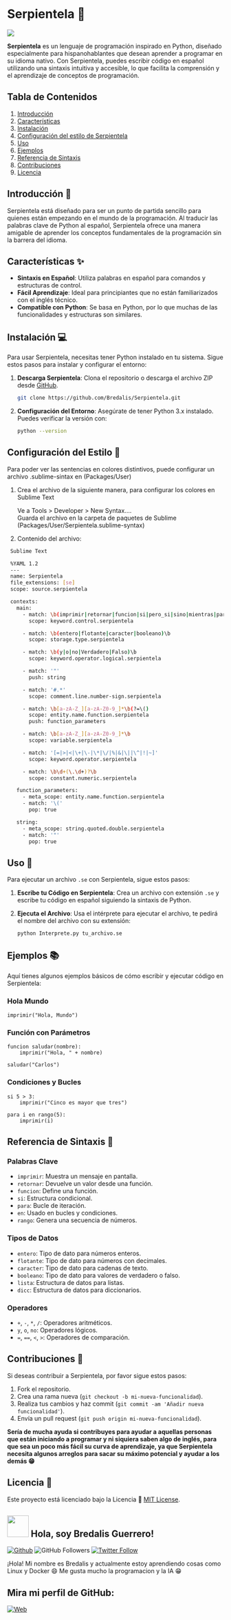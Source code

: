 # Serpientela 🐍

<img src="https://i.pinimg.com/236x/73/49/99/7349997a4d07fbb97180c9a526fb88ff.jpg">

**Serpientela** es un lenguaje de programación inspirado en Python, diseñado especialmente para hispanohablantes 
que desean aprender a programar en su idioma nativo. Con Serpientela, puedes escribir código en español utilizando 
una sintaxis intuitiva y accesible, lo que facilita la comprensión y el aprendizaje de conceptos de programación.

## Tabla de Contenidos 

1. [Introducción](#introducción)
2. [Características](#características)
3. [Instalación](#instalación)
4. [Configuración del estilo de Serpientela](#configuracion-del-estilo)
5. [Uso](#uso)
6. [Ejemplos](#ejemplos)
7. [Referencia de Sintaxis](#referencia-de-sintaxis)
8. [Contribuciones](#contribuciones)
9. [Licencia](#licencia)

## Introducción 🌟

Serpientela está diseñado para ser un punto de partida sencillo para quienes están empezando en el mundo de la programación. 
Al traducir las palabras clave de Python al español, Serpientela ofrece una manera amigable de aprender los conceptos fundamentales 
de la programación sin la barrera del idioma.

## Características ✨

- **Sintaxis en Español**: Utiliza palabras en español para comandos y estructuras de control.
- **Fácil Aprendizaje**: Ideal para principiantes que no están familiarizados con el inglés técnico.
- **Compatible con Python**: Se basa en Python, por lo que muchas de las funcionalidades y estructuras son similares.

## Instalación 💻

Para usar Serpientela, necesitas tener Python instalado en tu sistema. Sigue estos pasos para instalar y configurar el entorno:

1. **Descarga Serpientela**:
   Clona el repositorio o descarga el archivo ZIP desde [GitHub](https://github.com/Bredalis/Serpientela).

   ```bash
   git clone https://github.com/Bredalis/Serpientela.git
   ```
   
2. **Configuración del Entorno**:
   Asegúrate de tener Python 3.x instalado. Puedes verificar la versión con:

   ```bash
   python --version
   ```
   
## Configuración del Estilo 🎨

Para poder ver las sentencias en colores distintivos, puede configurar un archivo .sublime-sintax en (Packages/User)

1. Crea el archivo de la siguiente manera, para configurar los colores en Sublime Text

   Ve a Tools > Developer > New Syntax....
   <br> Guarda el archivo en la carpeta de paquetes de Sublime (Packages/User/Serpientela.sublime-syntax)

2. Contenido del archivo:
  
  ```bash
   Sublime Text

   %YAML 1.2
   ---
   name: Serpientela
   file_extensions: [se]
   scope: source.serpientela

   contexts:
     main:
       - match: \b(imprimir|retornar|funcion|si|pero_si|sino|mientras|para|en|rango|entrada|y|o|no|lista|dicc|agregar|borrar_ultimo|ordenar|romper|continua|importar|de|abrir|leer|escribir|conjunto)\b
         scope: keyword.control.serpientela

       - match: \b(entero|flotante|caracter|booleano)\b
         scope: storage.type.serpientela

       - match: \b(y|o|no|Verdadero|Falso)\b
         scope: keyword.operator.logical.serpientela

       - match: '"'
         push: string

       - match: '#.*'
         scope: comment.line.number-sign.serpientela

       - match: \b[a-zA-Z_][a-zA-Z0-9_]*\b(?=\()
         scope: entity.name.function.serpientela
         push: function_parameters

       - match: \b[a-zA-Z_][a-zA-Z0-9_]*\b
         scope: variable.serpientela

       - match: '[=|>|<|\+|\-|\*|\/|%|&|\||\^|!|~]'
         scope: keyword.operator.serpientela

       - match: \b\d+(\.\d+)?\b
         scope: constant.numeric.serpientela

     function_parameters:
       - meta_scope: entity.name.function.serpientela
       - match: '\('
         pop: true

     string:
       - meta_scope: string.quoted.double.serpientela
       - match: '"'
         pop: true
```

## Uso 🚀

Para ejecutar un archivo `.se` con Serpientela, sigue estos pasos:

1. **Escribe tu Código en Serpientela**:
   Crea un archivo con extensión `.se` y escribe tu código en español siguiendo la sintaxis de Python.

2. **Ejecuta el Archivo**:
   Usa el intérprete para ejecutar el archivo, te pedirá  el nombre del archivo con su extensión:

   ```bash
   python Interprete.py tu_archivo.se
   ```

## Ejemplos 📚

Aquí tienes algunos ejemplos básicos de cómo escribir y ejecutar código en Serpientela:

### Hola Mundo

```serpientela
imprimir("Hola, Mundo")
```

### Función con Parámetros

```serpientela
funcion saludar(nombre):
    imprimir("Hola, " + nombre)

saludar("Carlos")
```

### Condiciones y Bucles

```serpientela
si 5 > 3:
    imprimir("Cinco es mayor que tres")

para i en rango(5):
    imprimir(i)
```

## Referencia de Sintaxis 📝

### Palabras Clave

- `imprimir`: Muestra un mensaje en pantalla.
- `retornar`: Devuelve un valor desde una función.
- `funcion`: Define una función.
- `si`: Estructura condicional.
- `para`: Bucle de iteración.
- `en`: Usado en bucles y condiciones.
- `rango`: Genera una secuencia de números.

### Tipos de Datos

- `entero`: Tipo de dato para números enteros.
- `flotante`: Tipo de dato para números con decimales.
- `caracter`: Tipo de dato para cadenas de texto.
- `booleano`: Tipo de dato para valores de verdadero o falso.
- `lista`: Estructura de datos para listas.
- `dicc`: Estructura de datos para diccionarios.

### Operadores

- `+`, `-`, `*`, `/`: Operadores aritméticos.
- `y`, `o`, `no`: Operadores lógicos.
- `=`, `==`, `<`, `>`: Operadores de comparación.

## Contribuciones 🤝

Si deseas contribuir a Serpientela, por favor sigue estos pasos:

1. Fork el repositorio.
2. Crea una rama nueva (`git checkout -b mi-nueva-funcionalidad`).
3. Realiza tus cambios y haz commit (`git commit -am 'Añadir nueva funcionalidad'`).
4. Envía un pull request (`git push origin mi-nueva-funcionalidad`).

**Sería de mucha ayuda si contribuyes para ayudar a aquellas personas que están iniciando a programar y ni 
siquiera saben algo de inglés, para que sea un poco más fácil su curva de aprendizaje, ya que Serpientela necesita algunos 
arreglos para sacar su máximo potencial y ayudar a los demás 😁**

## Licencia 📜

Este proyecto está licenciado bajo la Licencia 📜 <a href="https://github.com/Bredalis/Serpientela/blob/master/LICENSE" target="_blank">MIT License</a>.


## <img src="https://avatars.githubusercontent.com/u/111624948?s=400&u=cd081f79392220d8cd2a22f2a8d5d3b18814350a&v=4" width="50" height="50"> Hola, soy Bredalis Guerrero!
[![Github](https://img.shields.io/github/followers/Bredalis?label=Follow&style=social)](https://github.com/Bredalis)
![GitHub Followers](https://img.shields.io/github/stars/bredalis?style=social)
[![Twitter Follow](https://img.shields.io/twitter/follow/bredalis_P?style=social)](https://twitter.com/bredalis_P)

¡Hola! Mi nombre es Bredalis y actualmente estoy aprendiendo cosas como Linux y Docker 😄
Me gusta mucho la programacion y la IA 😁

## Mira mi perfil de GitHub:
[![Web](https://img.shields.io/badge/GitHub-Bredalis-14a1f0?style=for-the-badge&logo=github&logoColor=white&labelColor=101010)](https://github.com/bredalis)
